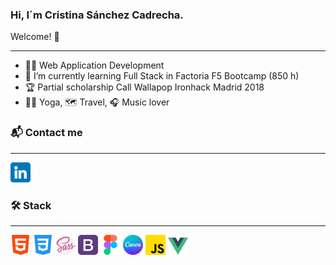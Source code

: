 ### Hi, I´m Cristina Sánchez Cadrecha.
Welcome! 👋
<hr>

-  :woman_student: Web Application Development
- 🌱 I’m currently learning Full Stack in Factoria F5 Bootcamp (850 h)
-  :trophy: Partial scholarship Call Wallapop Ironhack Madrid 2018
-  :lotus_position_woman: Yoga, :world_map: Travel, :headphones: Music lover


### :mailbox_with_mail: Contact me
<hr>
<a href="linkedin.com/in/cristina-sánchez-97553111a"><img src="assets/linkedin.png" alt="logo linkedin"></a></br>



### :hammer_and_wrench: Stack
<hr>

<img src="assets\html-5.png" alt="icono html5"> <img src="assets\css-3.png" alt="icono css3">
<img src="assets\sass.png" alt="icono sass"> <img src="assets\bootstrap.png" alt="icono bootstrap"> 
<img src="assets\figma.png" alt="icono figma"> <img src="assets\canva.png" alt="icono canva" style="width: 32px; heigth: 32px">
<img src="assets\js.png" alt="icono javascript"> <img src="assets\vue.png" alt="icono vue" style="width: 32px; heigth: 32px">




